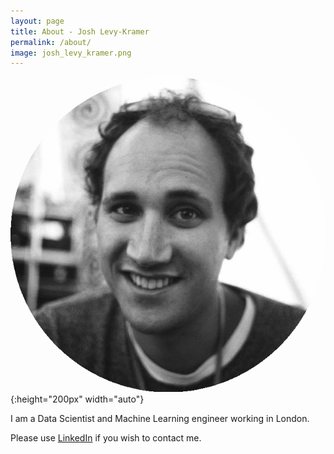 ```yaml
---
layout: page
title: About - Josh Levy-Kramer
permalink: /about/
image: josh_levy_kramer.png
---
```


![Josh Levy-Kramer](https://raw.githubusercontent.com/joshlk/www.robotchinwag.com/master/static/img/josh_levy_kramer.png  "Josh Levy-Kramer"){:height="200px" width="auto"}

I am a Data Scientist and Machine Learning engineer working in London.

Please use [LinkedIn](https://www.linkedin.com/in/joshlevykramer) if you wish to contact me.
